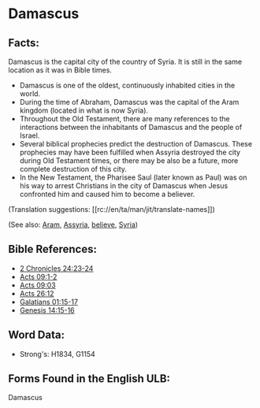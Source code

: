 # Damascus

## Facts:

Damascus is the capital city of the country of Syria. It is still in the same location as it was in Bible times.

* Damascus is one of the oldest, continuously inhabited cities in the world.
* During the time of Abraham, Damascus was the capital of the Aram kingdom (located in what is now Syria).
* Throughout the Old Testament, there are many references to the interactions between the inhabitants of Damascus and the people of Israel.
* Several biblical prophecies predict the destruction of Damascus. These prophecies may have been fulfilled when Assyria destroyed the city during Old Testament times, or there may be also be a future, more complete destruction of this city.
* In the New Testament, the Pharisee Saul (later known as Paul) was on his way to arrest Christians in the city of Damascus when Jesus confronted him and caused him to become a believer.

(Translation suggestions: [[rc://en/ta/man/jit/translate-names]])

(See also: [Aram](../names/aram.md), [Assyria](../names/assyria.md), [believe](../kt/believe.md), [Syria](../names/syria.md))

## Bible References:

* [2 Chronicles 24:23-24](rc://en/tn/help/2ch/24/23)
* [Acts 09:1-2](rc://en/tn/help/act/09/01)
* [Acts 09:03](rc://en/tn/help/act/09/03)
* [Acts 26:12](rc://en/tn/help/act/26/12)
* [Galatians 01:15-17](rc://en/tn/help/gal/01/15)
* [Genesis 14:15-16](rc://en/tn/help/gen/14/15)

## Word Data:

* Strong's: H1834, G1154

## Forms Found in the English ULB:

Damascus
